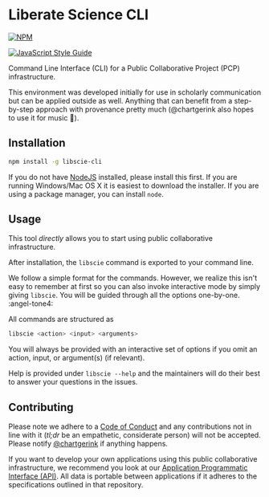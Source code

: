 # Liberate Science CLI

[![NPM](https://nodei.co/npm/libscie-cli.png)](https://npmjs.org/package/libscie-cli)

[![JavaScript Style Guide](https://img.shields.io/badge/code_style-standard-brightgreen.svg)](https://standardjs.com)

Command Line Interface (CLI) for a Public Collaborative Project (PCP)
infrastructure.

This environment was developed initially for use in scholarly
communication but can be applied outside as well. Anything that can
benefit from a step-by-step approach with provenance pretty much
(@chartgerink also hopes to use it for music :musical_keyboard:).

## Installation

```bash
npm install -g libscie-cli
```

If you do not have [NodeJS](https://nodejs.org/en/) installed, please
install this first. If you are running Windows/Mac OS X it is easiest
to download the installer. If you are using a package manager, you can
install `node`.

## Usage

This tool *directly* allows you to start using public collaborative
infrastructure.

After installation, the `libscie` command is exported to your command
line. 

We follow a simple format for the commands. However, we realize this
isn't easy to remember at first so you can also invoke interactive
mode by simply giving `libscie`. You will be guided through all the
options one-by-one. :angel-tone4:

All commands are structured as

```bash
libscie <action> <input> <arguments>
```

You will always be provided with an interactive set of options if you
omit an action, input, or argument(s) (if relevant). 

Help is provided under `libscie --help` and the maintainers will do
their best to answer your questions in the issues.

## Contributing

Please note we adhere to a [Code of Conduct](./CODE_OF_CONDUCT.md) and
any contributions not in line with it (*tl;dr* be an empathetic,
considerate person) will not be accepted. Please notify
[@chartgerink](mailto:chris@libscie.org) if anything happens.

If you want to develop your own applications using this public
collaborative infrastructure, we recommend you look at our
[Application Programmatic Interface
(API)](https://github.com/libscie/api). All data is portable between
applications if it adheres to the specifications outlined in that
repository.

